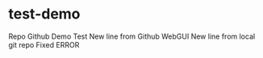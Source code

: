 # test-demo
Repo Github Demo Test
New line from Github WebGUI
New line from local git repo
Fixed ERROR
